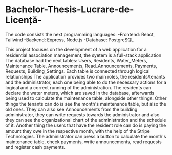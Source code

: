 # Bachelor-Thesis-Lucrare-de-Licență-

The code consists the next programming languages: 
-Frontend: React, Tailwind
-Backend: Express, Node.js
-Database: PostgreSQL

This project focuses on the development of a web application for a residential association management, the syetem is a full-stack application
The database had the next tables: Users, Residents, Water_Meters, Maintenance Table, Announcements, Read_Announcements, Payments, Requests, Building_Settings. Each table is connected through logical relationships
The application provides two main roles, the residents/tenants and the administrator, each one being able to do the necessary actions for a logical and a correct running of the administration.
The residents can declare the water meters, which are saved in the database, afterwards being used to calculate the maintenance table, alongside other things. Other things the tenants can do is see the month's maintenance table, but also the old ones. They can also see Announcements from the building administrator, they can write requests towards the administrator and also they can see the organizational chart of the administration and the schedule of it. Another thing the users that have the resident role can do is paying the amount they owe in the respective month, with the help of the Stripe Technologies.
The administrator can press a button to calculate the month's maintenance table, check payments, write announcements, read requests and register cash payments.
